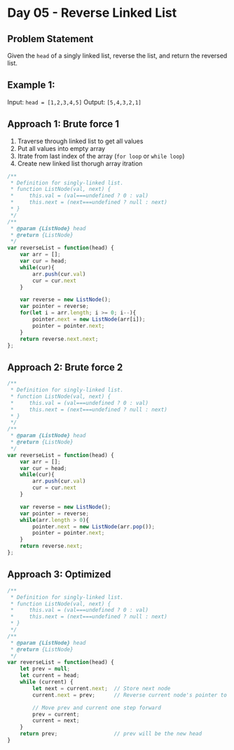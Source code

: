 
# Day 05 - Reverse Linked List

## Problem Statement
Given the `head` of a singly linked list, reverse the list, and return the reversed list.

## Example 1:
Input: `head = [1,2,3,4,5]`
Output: `[5,4,3,2,1]`

## Approach 1: Brute force 1
1. Traverse through linked list to get all values
2. Put all values into empty array
3. Itrate from last index of the array (`for loop` or `while loop`)
4. Create new linked list thorugh array itration
```javascript
/**
 * Definition for singly-linked list.
 * function ListNode(val, next) {
 *     this.val = (val===undefined ? 0 : val)
 *     this.next = (next===undefined ? null : next)
 * }
 */
/**
 * @param {ListNode} head
 * @return {ListNode}
 */
var reverseList = function(head) {
    var arr = [];
    var cur = head;
    while(cur){
        arr.push(cur.val)
        cur = cur.next
    }

    var reverse = new ListNode();
    var pointer = reverse;
    for(let i = arr.length; i >= 0; i--){
        pointer.next = new ListNode(arr[i]);
        pointer = pointer.next;
    }
    return reverse.next.next;
};
```
## Approach 2: Brute force 2
```javascript
/**
 * Definition for singly-linked list.
 * function ListNode(val, next) {
 *     this.val = (val===undefined ? 0 : val)
 *     this.next = (next===undefined ? null : next)
 * }
 */
/**
 * @param {ListNode} head
 * @return {ListNode}
 */
var reverseList = function(head) {
    var arr = [];
    var cur = head;
    while(cur){
        arr.push(cur.val)
        cur = cur.next
    }

    var reverse = new ListNode();
    var pointer = reverse;
    while(arr.length > 0){
        pointer.next = new ListNode(arr.pop());
        pointer = pointer.next; 
    }
    return reverse.next;
};
```
## Approach 3: Optimized
```javascript
/**
 * Definition for singly-linked list.
 * function ListNode(val, next) {
 *     this.val = (val===undefined ? 0 : val)
 *     this.next = (next===undefined ? null : next)
 * }
 */
/**
 * @param {ListNode} head
 * @return {ListNode}
 */
var reverseList = function(head) {
    let prev = null;
    let current = head;
    while (current) {
        let next = current.next;  // Store next node
        current.next = prev;      // Reverse current node's pointer to previous

        // Move prev and current one step forward
        prev = current;           
        current = next;
    }
    return prev;                  // prev will be the new head
}
```
